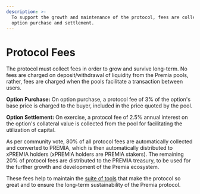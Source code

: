 ```yaml
---
description: >-
  To support the growth and maintenance of the protocol, fees are collected on
  option purchase and settlement.
---
```


# Protocol Fees

The protocol must collect fees in order to grow and survive long-term. No fees are charged on deposit/withdrawal of liquidity from the Premia pools, rather, fees are charged when the pools facilitate a transaction between users.

**Option Purchase:** On option purchase, a protocol fee of 3% of the option's base price is charged to the buyer, included in the price quoted by the pool.

**Option Settlement:** On exercise, a protocol fee of 2.5% annual interest on the option's collateral value is collected from the pool for facilitating the utilization of capital.

As per community vote, 80% of all protocol fees are automatically collected and converted to PREMIA, which is then automatically distributed to xPREMIA holders (xPREMIA holders are PREMIA stakers). The remaining 20% of protocol fees are distributed to the PREMIA treasury, to be used for the further growth and development of the Premia ecosystem.

These fees help to maintain the [suite of tools](protocol-tools-and-expenses.md) that make the protocol so great and to ensure the long-term sustainability of the Premia protocol.
